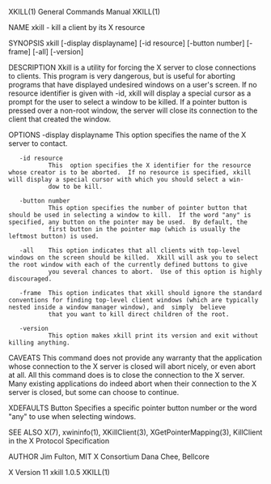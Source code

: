 XKILL(1)                                                                                   General Commands Manual                                                                                   XKILL(1)

NAME
       xkill - kill a client by its X resource

SYNOPSIS
       xkill [-display displayname] [-id resource] [-button number] [-frame] [-all] [-version]

DESCRIPTION
       Xkill  is  a  utility for forcing the X server to close connections to clients.  This program is very dangerous, but is useful for aborting programs that have displayed undesired windows on a user's
       screen.  If no resource identifier is given with -id, xkill will display a special cursor as a prompt for the user to select a window to be killed.  If a pointer button is pressed  over  a  non-root
       window, the server will close its connection to the client that created the window.

OPTIONS
       -display displayname
               This option specifies the name of the X server to contact.

       -id resource
               This  option specifies the X identifier for the resource whose creator is to be aborted.  If no resource is specified, xkill will display a special cursor with which you should select a win‐
               dow to be kill.

       -button number
               This option specifies the number of pointer button that should be used in selecting a window to kill.  If the word "any" is specified, any button on the pointer may be used.  By default, the
               first button in the pointer map (which is usually the leftmost button) is used.

       -all    This option indicates that all clients with top-level windows on the screen should be killed.  Xkill will ask you to select the root window with each of the currently defined buttons to give
               you several chances to abort.  Use of this option is highly discouraged.

       -frame  This option indicates that xkill should ignore the standard conventions for finding top-level client windows (which are typically nested inside a window manager window), and  simply  believe
               that you want to kill direct children of the root.

       -version
               This option makes xkill print its version and exit without killing anything.

CAVEATS
       This  command  does not provide any warranty that the application whose connection to the X server is closed will abort nicely, or even abort at all. All this command does is to close the connection
       to the X server. Many existing applications do indeed abort when their connection to the X server is closed, but some can choose to continue.

XDEFAULTS
       Button  Specifies a specific pointer button number or the word "any" to use when selecting windows.

SEE ALSO
       X(7), xwininfo(1), XKillClient(3), XGetPointerMapping(3), KillClient in the X Protocol Specification

AUTHOR
       Jim Fulton, MIT X Consortium
       Dana Chee, Bellcore

X Version 11                                                                                     xkill 1.0.5                                                                                         XKILL(1)
